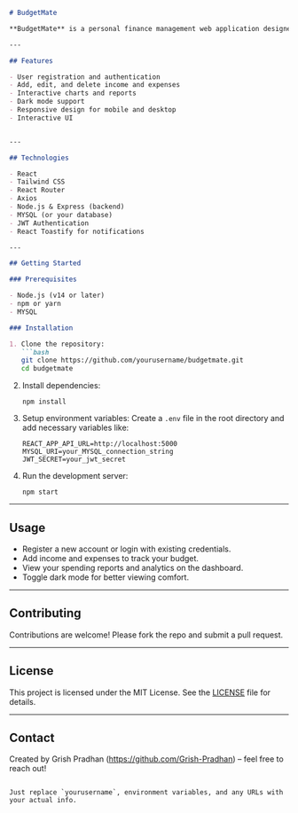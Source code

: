 
````markdown
# BudgetMate

**BudgetMate** is a personal finance management web application designed to help users track their income, expenses, and budgets with ease. It provides an intuitive dashboard, transaction management, and insightful reports to empower better financial decisions.

---

## Features

- User registration and authentication  
- Add, edit, and delete income and expenses  
- Interactive charts and reports  
- Dark mode support  
- Responsive design for mobile and desktop
- Interactive UI


---

## Technologies

- React  
- Tailwind CSS  
- React Router  
- Axios  
- Node.js & Express (backend)  
- MYSQL (or your database)  
- JWT Authentication  
- React Toastify for notifications  

---

## Getting Started

### Prerequisites

- Node.js (v14 or later)  
- npm or yarn  
- MYSQL

### Installation

1. Clone the repository:  
   ```bash
   git clone https://github.com/yourusername/budgetmate.git
   cd budgetmate
````

2. Install dependencies:

   ```
   npm install
   ```

3. Setup environment variables:
   Create a `.env` file in the root directory and add necessary variables like:

   ```
   REACT_APP_API_URL=http://localhost:5000
   MYSQL_URI=your_MYSQL_connection_string
   JWT_SECRET=your_jwt_secret
   ```

4. Run the development server:

   ```
   npm start
   ```

---

## Usage

* Register a new account or login with existing credentials.
* Add income and expenses to track your budget.
* View your spending reports and analytics on the dashboard.
* Toggle dark mode for better viewing comfort.

---

## Contributing

Contributions are welcome! Please fork the repo and submit a pull request.

---

## License

This project is licensed under the MIT License. See the [LICENSE](LICENSE) file for details.

---

## Contact

Created by Grish Pradhan (https://github.com/Grish-Pradhan) – feel free to reach out!

```

Just replace `yourusername`, environment variables, and any URLs with your actual info.  
```
